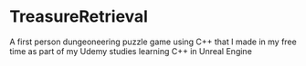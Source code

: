 # TreasureRetrieval
A first person dungeoneering puzzle game using C++ that I made in my free time as part of my Udemy studies learning C++ in Unreal Engine
